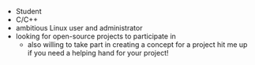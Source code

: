 - Student
- C/C++
- ambitious Linux user and administrator
- looking for open-source projects to participate in
  - also willing to take part in creating a concept for a project 
hit me up if you need a helping hand for your project!

